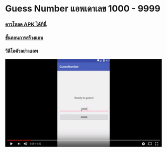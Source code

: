 # Guess Number แอพเดาเลข 1000 - 9999

### [ดาวโหลด APK ได้ที่นี่](https://github.com/weeravit/GuessNumber/blob/master/app-debug.apk?raw=true)

### [ขั้นตอนการสร้างแอพ](https://github.com/weeravit/GuessNumber/wiki)

### วีดีโอตัวอย่างแอพ
[![ScreenShot](https://github.com/weeravit/GuessNumber/blob/master/Screen%20Shot%202560-03-28%20at%2015.38.08.png?raw=true)](https://www.youtube.com/watch?v=20H8Iuy__JQ)
